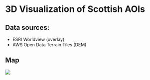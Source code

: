 # 3D Visualization of Scottish AOIs

## Data sources:
- ESRI Worldview (overlay)
- AWS Open Data Terrain Tiles (DEM)

## Map

![](https://raw.githubusercontent.com/the-Hull/30daymapchallenge_2024/refs/heads/main/04_3d_rayshade/scotland_trip.jpeg)

